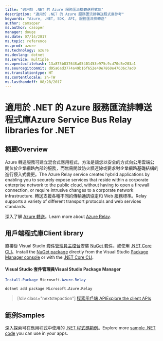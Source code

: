 ```yaml
---
title: "適用於 .NET 的 Azure 服務匯流排轉送程式庫"
description: "適用於 .NET 的 Azure 服務匯流排轉送程式庫參考"
keywords: "Azure, .NET, SDK, API, 服務匯流排轉送"
author: camsoper
ms.author: casoper
manager: douge
ms.date: 07/14/2017
ms.topic: reference
ms.prod: azure
ms.technology: azure
ms.devlang: dotnet
ms.service: multiple
ms.openlocfilehash: 13a875b837648a05401453e975c9cd70d5e203a1
ms.sourcegitcommit: d95a6ad3774a49b16f652e40e7860e47636c7ad0
ms.translationtype: HT
ms.contentlocale: zh-TW
ms.lasthandoff: 08/28/2017
---
```

# <a name="azure-service-bus-relay-libraries-for-net"></a><span data-ttu-id="71fdd-104">適用於 .NET 的 Azure 服務匯流排轉送程式庫</span><span class="sxs-lookup"><span data-stu-id="71fdd-104">Azure Service Bus Relay libraries for .NET</span></span>

## <a name="overview"></a><span data-ttu-id="71fdd-105">概觀</span><span class="sxs-lookup"><span data-stu-id="71fdd-105">Overview</span></span>

<span data-ttu-id="71fdd-106">Azure 轉送服務可建立混合式應用程式，方法是讓您以安全的方式向公用雲端公開位於企業網路內部的服務，而無需開啟防火牆連線或要求對企業網路基礎結構的進行侵入式變更。</span><span class="sxs-lookup"><span data-stu-id="71fdd-106">The Azure Relay service creates hybrid applications by enabling you to securely expose services that reside within a corporate enterprise network to the public cloud, without having to open a firewall connection, or require intrusive changes to a corporate network infrastructure.</span></span> <span data-ttu-id="71fdd-107">轉送支援各種不同的傳輸通訊協定和 Web 服務標準。</span><span class="sxs-lookup"><span data-stu-id="71fdd-107">Relay supports a variety of different transport protocols and web services standards.</span></span>
          
<span data-ttu-id="71fdd-108">深入了解 [Azure 轉送](https://docs.microsoft.com/en-us/azure/service-bus-relay/relay-what-is-it)。</span><span class="sxs-lookup"><span data-stu-id="71fdd-108">Learn more about [Azure Relay](https://docs.microsoft.com/en-us/azure/service-bus-relay/relay-what-is-it).</span></span>

## <a name="client-library"></a><span data-ttu-id="71fdd-109">用戶端程式庫</span><span class="sxs-lookup"><span data-stu-id="71fdd-109">Client library</span></span>

<span data-ttu-id="71fdd-110">直接從 Visual Studio [套件管理員主控台][PackageManager]安裝 [NuGet 套件](https://www.nuget.org/packages/Microsoft.Azure.Relay)，或使用 [.NET Core CLI][DotNetCLI]。</span><span class="sxs-lookup"><span data-stu-id="71fdd-110">Install the [NuGet package](https://www.nuget.org/packages/Microsoft.Azure.Relay) directly from the Visual Studio [Package Manager console][PackageManager] or with the [.NET Core CLI][DotNetCLI].</span></span>

#### <a name="visual-studio-package-manager"></a><span data-ttu-id="71fdd-111">Visual Studio 套件管理員</span><span class="sxs-lookup"><span data-stu-id="71fdd-111">Visual Studio Package Manager</span></span>

```powershell
Install-Package Microsoft.Azure.Relay
```

```bash
dotnet add package Microsoft.Azure.Relay
```

> [!div class="nextstepaction"]
> [<span data-ttu-id="71fdd-112">探索用戶端 API</span><span class="sxs-lookup"><span data-stu-id="71fdd-112">Explore the client APIs</span></span>](/dotnet/api/overview/azure/relay/client)

## <a name="samples"></a><span data-ttu-id="71fdd-113">範例</span><span class="sxs-lookup"><span data-stu-id="71fdd-113">Samples</span></span>

<span data-ttu-id="71fdd-114">深入探索可在應用程式中使用的 [.NET 程式碼範例](https://azure.microsoft.com/resources/samples/?platform=dotnet)。</span><span class="sxs-lookup"><span data-stu-id="71fdd-114">Explore more [sample .NET code](https://azure.microsoft.com/resources/samples/?platform=dotnet) you can use in your apps.</span></span>

[PackageManager]: https://docs.microsoft.com/nuget/tools/package-manager-console
[DotNetCLI]: https://docs.microsoft.com/en-us/dotnet/core/tools/dotnet-add-package